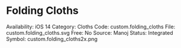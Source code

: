# Folding Cloths

Availability: iOS 14
Category: Cloths
Code: custom.folding_cloths
File: custom.folding_cloths.svg
Free: No
Source: Manoj
Status: Integrated
Symbol: custom.folding_cloths2x.png